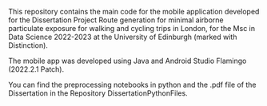 This repository contains the main code for the mobile application developed for the Dissertation Project Route generation for minimal airborne particulate exposure for walking and cycling trips in London, for the Msc in Data Science 2022-2023 at the University of Edinburgh (marked with Distinction).

The mobile app was developed using Java and Android Studio Flamingo (2022.2.1 Patch).

You can find the preprocessing notebooks in python and the .pdf file of the Dissertation in the Repository DissertationPythonFiles.
